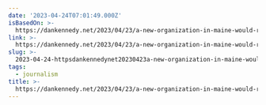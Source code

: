 ```yaml
---
date: '2023-04-24T07:01:49.000Z'
isBasedOn: >-
  https://dankennedy.net/2023/04/23/a-new-organization-in-maine-would-reorganize-the-portland-press-herald-as-a-nonprofit/
link: >-
  https://dankennedy.net/2023/04/23/a-new-organization-in-maine-would-reorganize-the-portland-press-herald-as-a-nonprofit/
slug: >-
  2023-04-24-httpsdankennedynet20230423a-new-organization-in-maine-would-reorganize-the-portland-press-herald-as-a-nonprofit
tags:
  - journalism
title: >-
  https://dankennedy.net/2023/04/23/a-new-organization-in-maine-would-reorganize-the-portland-press-herald-as-a-nonprofit/
---
```


